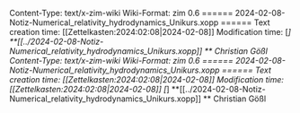 Content-Type: text/x-zim-wiki
Wiki-Format: zim 0.6
====== 2024-02-08-Notiz-Numerical_relativity_hydrodynamics_Unikurs.xopp ======
Text creation time: [[Zettelkasten:2024:02:08|2024-02-08]] Modification time: 
[*] **[[../2024-02-08-Notiz-Numerical_relativity_hydrodynamics_Unikurs.xopp]] **
Christian Gößl
Content-Type: text/x-zim-wiki
Wiki-Format: zim 0.6
====== 2024-02-08-Notiz-Numerical_relativity_hydrodynamics_Unikurs.xopp ======
Text creation time: [[Zettelkasten:2024:02:08|2024-02-08]] Modification time: [[Zettelkasten:2024:02:08|2024-02-08]]
[*] **[[../2024-02-08-Notiz-Numerical_relativity_hydrodynamics_Unikurs.xopp]] **
Christian Gößl
